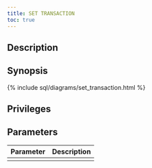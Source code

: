 ```yaml
---
title: SET TRANSACTION
toc: true
---
```


## Description

## Synopsis

{% include sql/diagrams/set_transaction.html %}

## Privileges

## Parameters

| Parameter | Description |
|-----------|-------------|
|  |  |



